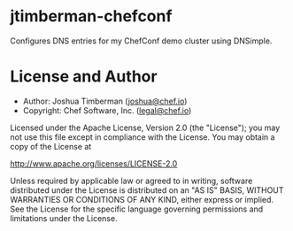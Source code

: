 # jtimberman-chefconf

Configures DNS entries for my ChefConf demo cluster using DNSimple.

# License and Author

* Author: Joshua Timberman (<joshua@chef.io>)
* Copyright: Chef Software, Inc. (<legal@chef.io>)

Licensed under the Apache License, Version 2.0 (the "License");
you may not use this file except in compliance with the License.
You may obtain a copy of the License at

   http://www.apache.org/licenses/LICENSE-2.0

Unless required by applicable law or agreed to in writing, software
distributed under the License is distributed on an "AS IS" BASIS,
WITHOUT WARRANTIES OR CONDITIONS OF ANY KIND, either express or implied.
See the License for the specific language governing permissions and
limitations under the License.

